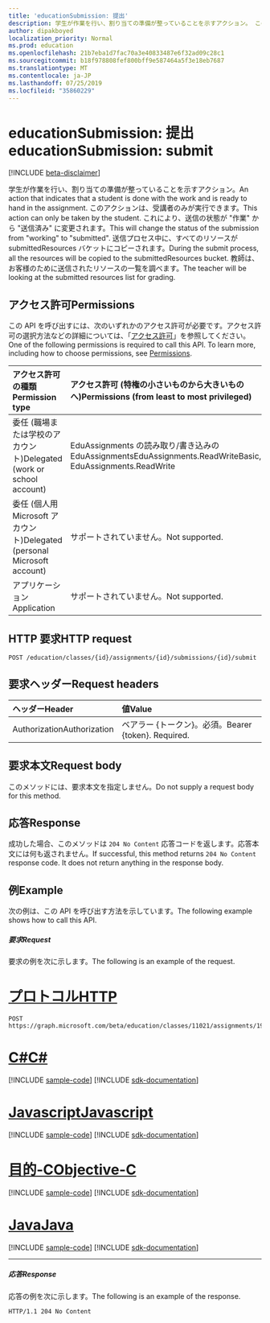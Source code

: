 ```yaml
---
title: 'educationSubmission: 提出'
description: 学生が作業を行い、割り当ての準備が整っていることを示すアクション。 このアクションは、受講者のみが実行できます。
author: dipakboyed
localization_priority: Normal
ms.prod: education
ms.openlocfilehash: 21b7eba1d7fac70a3e40833487e6f32ad09c28c1
ms.sourcegitcommit: b18f978808fef800bff9e587464a5f3e18eb7687
ms.translationtype: MT
ms.contentlocale: ja-JP
ms.lasthandoff: 07/25/2019
ms.locfileid: "35860229"
---
```

# <a name="educationsubmission-submit"></a><span data-ttu-id="658b0-104">educationSubmission: 提出</span><span class="sxs-lookup"><span data-stu-id="658b0-104">educationSubmission: submit</span></span>

[!INCLUDE [beta-disclaimer](../../includes/beta-disclaimer.md)]

<span data-ttu-id="658b0-105">学生が作業を行い、割り当ての準備が整っていることを示すアクション。</span><span class="sxs-lookup"><span data-stu-id="658b0-105">An action that indicates that a student is done with the work and is ready to hand in the assignment.</span></span> <span data-ttu-id="658b0-106">このアクションは、受講者のみが実行できます。</span><span class="sxs-lookup"><span data-stu-id="658b0-106">This action can only be taken by the student.</span></span> <span data-ttu-id="658b0-107">これにより、送信の状態が "作業" から "送信済み" に変更されます。</span><span class="sxs-lookup"><span data-stu-id="658b0-107">This will change the status of the submission from "working" to "submitted".</span></span> <span data-ttu-id="658b0-108">送信プロセス中に、すべてのリソースが submittedResources バケットにコピーされます。</span><span class="sxs-lookup"><span data-stu-id="658b0-108">During the submit process, all the resources will be copied to the submittedResources bucket.</span></span> <span data-ttu-id="658b0-109">教師は、お客様のために送信されたリソースの一覧を調べます。</span><span class="sxs-lookup"><span data-stu-id="658b0-109">The teacher will be looking at the submitted resources list for grading.</span></span>

## <a name="permissions"></a><span data-ttu-id="658b0-110">アクセス許可</span><span class="sxs-lookup"><span data-stu-id="658b0-110">Permissions</span></span>
<span data-ttu-id="658b0-p103">この API を呼び出すには、次のいずれかのアクセス許可が必要です。アクセス許可の選択方法などの詳細については、「[アクセス許可](/graph/permissions-reference)」を参照してください。</span><span class="sxs-lookup"><span data-stu-id="658b0-p103">One of the following permissions is required to call this API. To learn more, including how to choose permissions, see [Permissions](/graph/permissions-reference).</span></span>

|<span data-ttu-id="658b0-113">アクセス許可の種類</span><span class="sxs-lookup"><span data-stu-id="658b0-113">Permission type</span></span>      | <span data-ttu-id="658b0-114">アクセス許可 (特権の小さいものから大きいものへ)</span><span class="sxs-lookup"><span data-stu-id="658b0-114">Permissions (from least to most privileged)</span></span>              |
|:--------------------|:---------------------------------------------------------|
|<span data-ttu-id="658b0-115">委任 (職場または学校のアカウント)</span><span class="sxs-lookup"><span data-stu-id="658b0-115">Delegated (work or school account)</span></span> |  <span data-ttu-id="658b0-116">EduAssignments の読み取り/書き込みの EduAssignments</span><span class="sxs-lookup"><span data-stu-id="658b0-116">EduAssignments.ReadWriteBasic, EduAssignments.ReadWrite</span></span>  |
|<span data-ttu-id="658b0-117">委任 (個人用 Microsoft アカウント)</span><span class="sxs-lookup"><span data-stu-id="658b0-117">Delegated (personal Microsoft account)</span></span> |  <span data-ttu-id="658b0-118">サポートされていません。</span><span class="sxs-lookup"><span data-stu-id="658b0-118">Not supported.</span></span>  |
|<span data-ttu-id="658b0-119">アプリケーション</span><span class="sxs-lookup"><span data-stu-id="658b0-119">Application</span></span> | <span data-ttu-id="658b0-120">サポートされていません。</span><span class="sxs-lookup"><span data-stu-id="658b0-120">Not supported.</span></span> | 

## <a name="http-request"></a><span data-ttu-id="658b0-121">HTTP 要求</span><span class="sxs-lookup"><span data-stu-id="658b0-121">HTTP request</span></span>
<!-- { "blockType": "ignored" } -->
```http
POST /education/classes/{id}/assignments/{id}/submissions/{id}/submit

```
## <a name="request-headers"></a><span data-ttu-id="658b0-122">要求ヘッダー</span><span class="sxs-lookup"><span data-stu-id="658b0-122">Request headers</span></span>
| <span data-ttu-id="658b0-123">ヘッダー</span><span class="sxs-lookup"><span data-stu-id="658b0-123">Header</span></span>       | <span data-ttu-id="658b0-124">値</span><span class="sxs-lookup"><span data-stu-id="658b0-124">Value</span></span> |
|:---------------|:--------|
| <span data-ttu-id="658b0-125">Authorization</span><span class="sxs-lookup"><span data-stu-id="658b0-125">Authorization</span></span>  | <span data-ttu-id="658b0-p104">ベアラー {トークン}。必須。</span><span class="sxs-lookup"><span data-stu-id="658b0-p104">Bearer {token}. Required.</span></span>  |

## <a name="request-body"></a><span data-ttu-id="658b0-128">要求本文</span><span class="sxs-lookup"><span data-stu-id="658b0-128">Request body</span></span>
<span data-ttu-id="658b0-129">このメソッドには、要求本文を指定しません。</span><span class="sxs-lookup"><span data-stu-id="658b0-129">Do not supply a request body for this method.</span></span>

## <a name="response"></a><span data-ttu-id="658b0-130">応答</span><span class="sxs-lookup"><span data-stu-id="658b0-130">Response</span></span>
<span data-ttu-id="658b0-p105">成功した場合、このメソッドは `204 No Content` 応答コードを返します。応答本文には何も返されません。</span><span class="sxs-lookup"><span data-stu-id="658b0-p105">If successful, this method returns `204 No Content` response code. It does not return anything in the response body.</span></span>

## <a name="example"></a><span data-ttu-id="658b0-133">例</span><span class="sxs-lookup"><span data-stu-id="658b0-133">Example</span></span>
<span data-ttu-id="658b0-134">次の例は、この API を呼び出す方法を示しています。</span><span class="sxs-lookup"><span data-stu-id="658b0-134">The following example shows how to call this API.</span></span>
##### <a name="request"></a><span data-ttu-id="658b0-135">要求</span><span class="sxs-lookup"><span data-stu-id="658b0-135">Request</span></span>
<span data-ttu-id="658b0-136">要求の例を次に示します。</span><span class="sxs-lookup"><span data-stu-id="658b0-136">The following is an example of the request.</span></span>

# <a name="httptabhttp"></a>[<span data-ttu-id="658b0-137">プロトコル</span><span class="sxs-lookup"><span data-stu-id="658b0-137">HTTP</span></span>](#tab/http)
<!-- {
  "blockType": "request",
  "name": "educationsubmission_submit"
}-->
```http
POST https://graph.microsoft.com/beta/education/classes/11021/assignments/19002/submissions/850f51b7/submit
```
# <a name="ctabcsharp"></a>[<span data-ttu-id="658b0-138">C#</span><span class="sxs-lookup"><span data-stu-id="658b0-138">C#</span></span>](#tab/csharp)
[!INCLUDE [sample-code](../includes/snippets/csharp/educationsubmission-submit-csharp-snippets.md)]
[!INCLUDE [sdk-documentation](../includes/snippets/snippets-sdk-documentation-link.md)]

# <a name="javascripttabjavascript"></a>[<span data-ttu-id="658b0-139">Javascript</span><span class="sxs-lookup"><span data-stu-id="658b0-139">Javascript</span></span>](#tab/javascript)
[!INCLUDE [sample-code](../includes/snippets/javascript/educationsubmission-submit-javascript-snippets.md)]
[!INCLUDE [sdk-documentation](../includes/snippets/snippets-sdk-documentation-link.md)]

# <a name="objective-ctabobjc"></a>[<span data-ttu-id="658b0-140">目的-C</span><span class="sxs-lookup"><span data-stu-id="658b0-140">Objective-C</span></span>](#tab/objc)
[!INCLUDE [sample-code](../includes/snippets/objc/educationsubmission-submit-objc-snippets.md)]
[!INCLUDE [sdk-documentation](../includes/snippets/snippets-sdk-documentation-link.md)]

# <a name="javatabjava"></a>[<span data-ttu-id="658b0-141">Java</span><span class="sxs-lookup"><span data-stu-id="658b0-141">Java</span></span>](#tab/java)
[!INCLUDE [sample-code](../includes/snippets/java/educationsubmission-submit-java-snippets.md)]
[!INCLUDE [sdk-documentation](../includes/snippets/snippets-sdk-documentation-link.md)]

---


##### <a name="response"></a><span data-ttu-id="658b0-142">応答</span><span class="sxs-lookup"><span data-stu-id="658b0-142">Response</span></span>
<span data-ttu-id="658b0-143">応答の例を次に示します。</span><span class="sxs-lookup"><span data-stu-id="658b0-143">The following is an example of the response.</span></span>

<!-- {
  "blockType": "response",
  "truncated": true,
  "@odata.type": "microsoft.graph.educationAssignment"
} -->
```http
HTTP/1.1 204 No Content
```

<!-- uuid: 8fcb5dbc-d5aa-4681-8e31-b001d5168d79
2015-10-25 14:57:30 UTC -->
<!--
{
  "type": "#page.annotation",
  "description": "educationSubmission: submit",
  "keywords": "",
  "section": "documentation",
  "tocPath": "",
  "suppressions": [
  ]
}
-->

